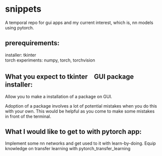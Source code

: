 # snippets
A temporal repo for gui apps
and my current interest, which is, nn models using pytorch.

## prerequirements:
installer: tkinter <br>
torch experiments: numpy, torch, torchvision

## What you expect to tkinter　GUI package installer:
Allow you to make a installation of a package on GUI.

Adoption of a package involves a lot of potential mistakes when you do this with your own.
This would be helpful as you come to make some mistakes in front of the terminal. 

## What I would like to get to with pytorch app:
Implement some nn networks and get used to it with learn-by-doing.
Equip knowledge on transfer learning with pytorch_transfer_learning
